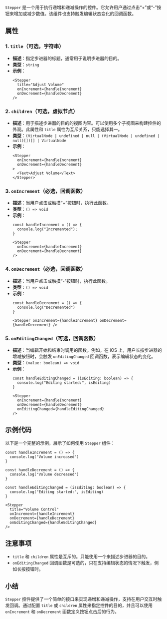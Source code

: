 `Stepper` 是一个用于执行递增和递减操作的控件。它允许用户通过点击“+”或“-”按钮来增加或减少数值。该组件也支持触发编辑状态变化的回调函数。

## 属性

### 1. `title`（可选，字符串）
- **描述**：指定步进器的标题，通常用于说明步进器的目的。
- **类型**：`string`
- **示例**：
    ```tsx
    <Stepper 
      title="Adjust Volume" 
      onIncrement={handleIncrement} 
      onDecrement={handleDecrement} 
    />
    ```

### 2. `children`（可选，虚拟节点）
- **描述**：用于描述步进器的目的的视图内容。可以使用多个子视图来构建控件的外观。此属性和 `title` 属性为互斥关系，只能选择其一。
- **类型**：`(VirtualNode | undefined | null | (VirtualNode | undefined | null)[])[] | VirtualNode`
- **示例**：
    ```tsx
    <Stepper
      onIncrement={handleIncrement} 
      onDecrement={handleDecrement}
    >
      <Text>Adjust Volume</Text>
    </Stepper>
    ```

### 3. `onIncrement`（必选，回调函数）
- **描述**：当用户点击或触摸“+”按钮时，执行此函数。
- **类型**：`() => void`
- **示例**：
    ```tsx
    const handleIncrement = () => {
      console.log("Incremented");
    }

    <Stepper 
      onIncrement={handleIncrement} 
      onDecrement={handleDecrement} 
    />
    ```

### 4. `onDecrement`（必选，回调函数）
- **描述**：当用户点击或触摸“-”按钮时，执行此函数。
- **类型**：`() => void`
- **示例**：
    ```tsx
    const handleDecrement = () => {
      console.log("Decremented")
    }

    <Stepper onIncrement={handleIncrement} onDecrement={handleDecrement} />
    ```

### 5. `onEditingChanged`（可选，回调函数）
- **描述**：当编辑开始和结束时调用的函数。例如，在 iOS 上，用户长按步进器的增减按钮时，会触发 `onEditingChanged` 回调函数，表示编辑状态的变化。
- **类型**：`(value: boolean) => void`
- **示例**：
    ```tsx
    const handleEditingChanged = (isEditing: boolean) => {
      console.log("Editing started:", isEditing)
    }

    <Stepper 
      onIncrement={handleIncrement} 
      onDecrement={handleDecrement} 
      onEditingChanged={handleEditingChanged} 
    />
    ```

## 示例代码

以下是一个完整的示例，展示了如何使用 `Stepper` 组件：

```tsx
const handleIncrement = () => {
  console.log("Volume increased")
}

const handleDecrement = () => {
  console.log("Volume decreased")
}

const handleEditingChanged = (isEditing: boolean) => {
  console.log("Editing started:", isEditing)
}

<Stepper
  title="Volume Control"
  onIncrement={handleIncrement}
  onDecrement={handleDecrement}
  onEditingChanged={handleEditingChanged}
/>
```

## 注意事项
- `title` 和 `children` 属性是互斥的。只能使用一个来描述步进器的目的。
- `onEditingChanged` 回调函数是可选的，只在支持编辑状态的情况下触发，例如长按按钮时。

## 小结

`Stepper` 控件提供了一个简单的接口来实现递增和递减操作，支持在用户交互时触发回调。通过配置 `title` 或 `children` 属性来指定控件的目的，并且可以使用 `onIncrement` 和 `onDecrement` 函数定义按钮点击后的行为。